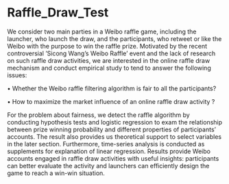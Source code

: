 # Raffle_Draw_Test
We consider two main parties in a Weibo raffle game, including the launcher, who launch the draw, and the participants, who retweet or like the Weibo with the purpose to win the
raffle prize. Motivated by the recent controversial ’Sicong Wang’s Weibo Raffle’ event and the lack of research on such raffle draw activities, we are interested in the online raffle draw mechanism and conduct empirical study to tend to answer the following issues:

  • Whether the Weibo raffle filtering algorithm is fair to all the participants?
  
  • How to maximize the market influence of an online raffle draw activity ?
  
For the problem about fairness, we detect the raffle algorithm by conducting hypothesis tests and logistic regression to exam the relationship between prize winning probability and different properties of participants’ accounts. The result also provides us theoretical support to select variables in the later section. Furthermore, time-series analysis is conducted as supplements for explanation of linear regression. Results provide Weibo accounts engaged in raffle draw activities with useful insights: participants can better evaluate the activity and launchers can efficiently design the game to reach a win-win situation.
